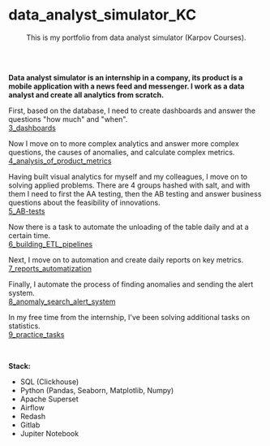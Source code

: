 # data_analyst_simulator_KC

<div align="center">
  
This is my portfolio from data analyst simulator (Karpov Courses).
  
</div>
<br>
<br>

**Data analyst simulator is an internship in a company, its product is a mobile application with a news feed and messenger. I work as a data analyst and create all analytics from scratch.**


First, based on the database, I need to create dashboards and answer the questions "how much" and "when".
<br>
[3_dashboards](https://github.com/artem-maslov/data_analyst_simulator_KC/tree/main/3_dashboards)


Now I move on to more complex analytics and answer more complex questions, the causes of anomalies, and calculate complex metrics. 
<br>
[4_analysis_of_product_metrics](https://github.com/artem-maslov/data_analyst_simulator_KC/tree/main/4_analysis_of_product_metrics)

Having built visual analytics for myself and my colleagues, I move on to solving applied problems. There are 4 groups hashed with salt, and with them I need to first the AA testing, then the AB testing and answer business questions about the feasibility of innovations.
<br>
[5_AB-tests](https://github.com/artem-maslov/data_analyst_simulator_KC/tree/main/5_AB-tests)

Now there is a task to automate the unloading of the table daily and at a certain time. 
<br>
[6_building_ETL_pipelines](https://github.com/artem-maslov/data_analyst_simulator_KC/tree/main/6_building_ETL_pipelines)

Next, I move on to automation and create daily reports on key metrics. 
<br>
[7_reports_automatization](https://github.com/artem-maslov/data_analyst_simulator_KC/tree/main/7_reports_automatization)

Finally, I automate the process of finding anomalies and sending the alert system. 
<br>
[8_anomaly_search_alert_system](https://github.com/artem-maslov/data_analyst_simulator_KC/tree/main/8_anomaly_search_alert_system)

In my free time from the internship, I've been solving additional tasks on statistics. 
<br>
[9_practice_tasks](https://github.com/artem-maslov/data_analyst_simulator_KC/tree/main/9_practice_tasks)

<br>

**Stack:**
* SQL (Clickhouse)
* Python (Pandas, Seaborn, Matplotlib, Numpy)
* Apache Superset
* Airflow
* Redash
* Gitlab
* Jupiter Notebook

